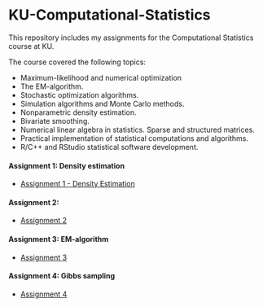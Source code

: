 # KU-Computational-Statistics
This repository includes my assignments for the Computational Statistics course at KU.

The course covered the following topics:

- Maximum-likelihood and numerical optimization
- The EM-algorithm.
- Stochastic optimization algorithms.
- Simulation algorithms and Monte Carlo methods.
- Nonparametric density estimation.
- Bivariate smoothing.
- Numerical linear algebra in statistics. Sparse and structured matrices.
- Practical implementation of statistical computations and algorithms.
- R/C++ and RStudio statistical software development.

#### Assignment 1: Density estimation

- [Assignment 1 - Density Estimation](https://github.com/polospeter/KU-Computational-Statistics-course/blob/main/Assignment%201/Assignment%201A%20-%20Density%20estimation.R)

#### Assignment 2:

- [Assignment 2]()

#### Assignment 3: EM-algorithm

- [Assignment 3]()

#### Assignment 4: Gibbs sampling

- [Assignment 4]()
